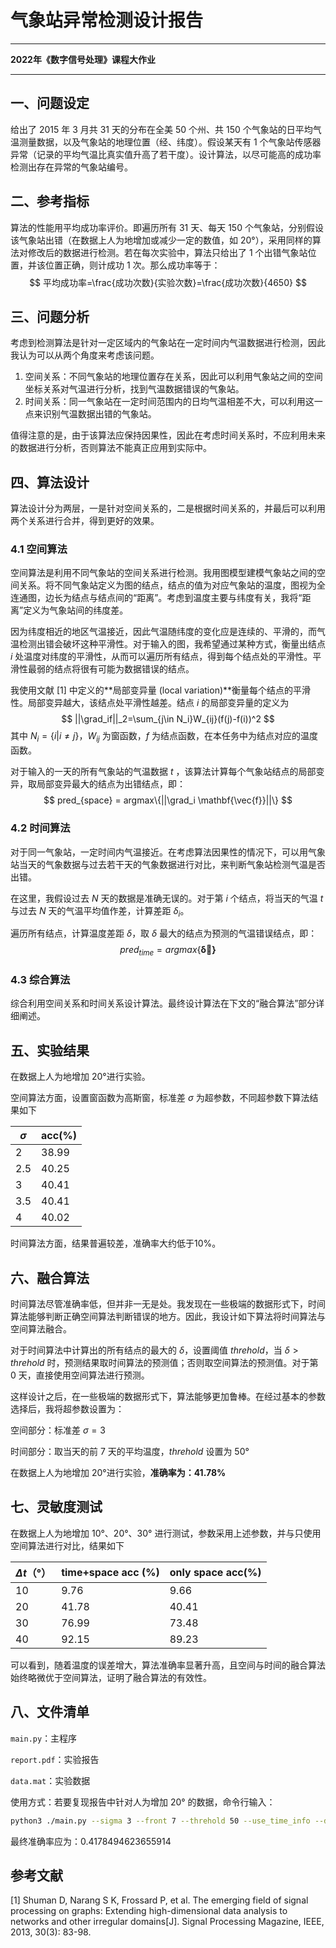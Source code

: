 # 气象站异常检测设计报告

---

**2022年《数字信号处理》课程大作业**

---

## 一、问题设定

给出了 2015 年 3 月共 31 天的分布在全美 50 个州、共 150 个气象站的日平均气温测量数据，以及气象站的地理位置（经、纬度）。假设某天有 1 个气象站传感器异常（记录的平均气温比真实值升高了若干度）。设计算法，以尽可能高的成功率检测出存在异常的气象站编号。

## 二、参考指标

算法的性能用平均成功率评价。即遍历所有 31 天、每天 150 个气象站，分别假设该气象站出错（在数据上人为地增加或减少一定的数值，如 20°），采用同样的算法对修改后的数据进行检测。若在每次实验中，算法只给出了 1 个出错气象站位置，并该位置正确，则计成功 1 次。那么成功率等于：
$$
平均成功率=\frac{成功次数}{实验次数}=\frac{成功次数}{4650}
$$

## 三、问题分析

考虑到检测算法是针对一定区域内的气象站在一定时间内气温数据进行检测，因此我认为可以从两个角度来考虑该问题。

1. 空间关系：不同气象站的地理位置存在关系，因此可以利用气象站之间的空间坐标关系对气温进行分析，找到气温数据错误的气象站。
2. 时间关系：同一气象站在一定时间范围内的日均气温相差不大，可以利用这一点来识别气温数据出错的气象站。

值得注意的是，由于该算法应保持因果性，因此在考虑时间关系时，不应利用未来的数据进行分析，否则算法不能真正应用到实际中。

## 四、算法设计

算法设计分为两层，一是针对空间关系的，二是根据时间关系的，并最后可以利用两个关系进行合并，得到更好的效果。

### 4.1 空间算法

空间算法是利用不同气象站的空间关系进行检测。我用图模型建模气象站之间的空间关系。将不同气象站定义为图的结点，结点的值为对应气象站的温度，图视为全连通图，边长为结点与结点间的“距离”。考虑到温度主要与纬度有关，我将“距离”定义为气象站间的纬度差。

因为纬度相近的地区气温接近，因此气温随纬度的变化应是连续的、平滑的，而气温检测出错会破坏这种平滑性。对于输入的图，我希望通过某种方式，衡量出结点 $i$ 处温度对纬度的平滑性，从而可以遍历所有结点，得到每个结点处的平滑性。平滑性最弱的结点将很有可能为数据错误的结点。

我使用文献 [1] 中定义的**局部变异量 (local variation)**衡量每个结点的平滑性。局部变异越大，该结点处平滑性越差。结点 $i$ 的局部变异量的定义为
$$
||\grad_if||_2=\sum_{j\in N_i}W_{ij}(f(j)-f(i))^2
$$
其中 $N_i=\{i|i\neq j\}$，$W_{ij}$ 为窗函数，$f$ 为结点函数，在本任务中为结点对应的温度函数。

对于输入的一天的所有气象站的气温数据 $t$ ，该算法计算每个气象站结点的局部变异，取局部变异最大的结点为出错结点，即：
$$
pred_{space} = argmax\{||\grad_i \mathbf{\vec{f}}||\}
$$

### 4.2 时间算法

对于同一气象站，一定时间内气温接近。在考虑算法因果性的情况下，可以用气象站当天的气象数据与过去若干天的气象数据进行对比，来判断气象站检测气温是否出错。

在这里，我假设过去 $N$ 天的数据是准确无误的。对于第 $i$ 个结点，将当天的气温 $t$ 与过去 $N$ 天的气温平均值作差，计算差距 $\delta_i$。

遍历所有结点，计算温度差距 $\delta$，取 $\delta$ 最大的结点为预测的气温错误结点，即：
$$
pred_{time}=argmax\{\mathbf{\vec{\delta}\}}
$$

### 4.3 综合算法

综合利用空间关系和时间关系设计算法。最终设计算法在下文的“融合算法”部分详细阐述。

## 五、实验结果

在数据上人为地增加 20°进行实验。

空间算法方面，设置窗函数为高斯窗，标准差 $\sigma$ 为超参数，不同超参数下算法结果如下

| $\sigma$ | acc(%) |
| -------- | ------ |
| 2        | 38.99  |
| 2.5      | 40.25  |
| 3        | 40.41  |
| 3.5      | 40.41  |
| 4        | 40.02  |

时间算法方面，结果普遍较差，准确率大约低于10%。

## 六、融合算法

时间算法尽管准确率低，但并非一无是处。我发现在一些极端的数据形式下，时间算法能够判断正确空间算法判断错误的地方。因此，我设计如下算法将时间算法与空间算法融合。

对于时间算法中计算出的所有结点的最大的 $\delta$，设置阈值 $threhold$，当 $\delta>threhold$ 时，预测结果取时间算法的预测值；否则取空间算法的预测值。对于第 0 天，直接使用空间算法进行预测。

这样设计之后，在一些极端的数据形式下，算法能够更加鲁棒。在经过基本的参数选择后，我将超参数设置为：

空间部分：标准差 $\sigma=3$

时间部分：取当天的前 7 天的平均温度，$threhold$ 设置为 50°

在数据上人为地增加 20°进行实验，**准确率为：$41.78\%$**

## 七、灵敏度测试

在数据上人为地增加 10°、20°、30° 进行测试，参数采用上述参数，并与只使用空间算法进行对比，结果如下

| $\Delta t$（°） | time+space acc (%) | only space acc(%) |
| --------------- | ------------------ | ----------------- |
| 10              | 9.76               | 9.66              |
| 20              | 41.78              | 40.41             |
| 30              | 76.99              | 73.48             |
| 40              | 92.15              | 89.23             |

可以看到，随着温度的误差增大，算法准确率显著升高，且空间与时间的融合算法始终略微优于空间算法，证明了融合算法的有效性。

## 八、文件清单

`main.py`：主程序

`report.pdf`：实验报告

`data.mat`：实验数据

使用方式：若要复现报告中针对人为增加 20° 的数据，命令行输入：

~~~bash
python3 ./main.py --sigma 3 --front 7 --threhold 50 --use_time_info --delta_t 20
~~~

最终准确率应为：0.4178494623655914

## 参考文献

[1] Shuman D, Narang S K, Frossard P, et al. The emerging field of signal processing on graphs: Extending high-dimensional data analysis to networks and other irregular domains[J]. Signal Processing Magazine, IEEE, 2013, 30(3): 83-98.
